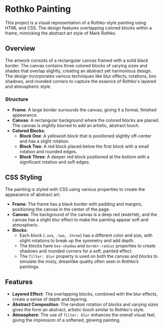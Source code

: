 # Rothko Painting

This project is a visual representation of a Rothko-style painting using HTML and CSS. The design features overlapping colored blocks within a frame, mimicking the abstract art style of Mark Rothko.

## Overview

The artwork consists of a rectangular canvas framed with a solid black border. The canvas contains three colored blocks of varying sizes and shades that overlap slightly, creating an abstract yet harmonious design. The design incorporates various techniques like blur effects, rotations, box shadows, and rounded corners to capture the essence of Rothko's layered and atmospheric style.

### Structure

- **Frame**: A large border surrounds the canvas, giving it a formal, finished appearance.
- **Canvas**: A rectangular background where the colored blocks are placed. The canvas is slightly blurred to add an artistic, abstract touch.
- **Colored Blocks**: 
  - **Block One**: A yellowish block that is positioned slightly off-center and has a slight rotation.
  - **Block Two**: A red block placed below the first block with a small rotation and rounded edges.
  - **Block Three**: A deeper red block positioned at the bottom with a significant rotation and soft edges.

## CSS Styling

The painting is styled with CSS using various properties to create the appearance of abstract art:
- **Frame**: The frame has a black border with padding and margins, positioning the canvas in the center of the page.
- **Canvas**: The background of the canvas is a deep red (`#4d0f00`), and the canvas has a slight blur effect to make the painting appear soft and atmospheric.
- **Blocks**:
  - Each block (`.one`, `.two`, `.three`) has a different color and size, with slight rotations to break up the symmetry and add depth.
  - The blocks have `box-shadow` and `border-radius` properties to create shadows and rounded corners for a soft, painted effect.
  - The `filter: blur` property is used on both the canvas and blocks to simulate the misty, dreamlike quality often seen in Rothko’s paintings.

## Features

- **Layered Effect**: The overlapping blocks, combined with the blur effects, create a sense of depth and layering.
- **Abstract Composition**: The random rotation of blocks and varying sizes gives the form an abstract, artistic touch similar to Rothko's style.
- **Atmosphere**: The use of `filter: blur` enhances the overall visual feel, giving the impression of a softened, glowing painting.

